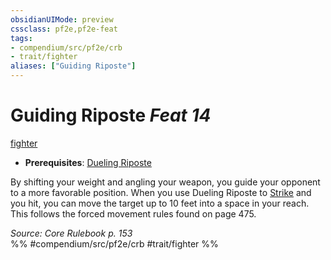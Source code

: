 ```yaml
---
obsidianUIMode: preview
cssclass: pf2e,pf2e-feat
tags:
- compendium/src/pf2e/crb
- trait/fighter
aliases: ["Guiding Riposte"]
---
```

# Guiding Riposte  *Feat 14*  
[fighter](/rules/traits/fighter.md)  

- **Prerequisites**: [Dueling Riposte](/compendium/feats/dueling-riposte.md)

By shifting your weight and angling your weapon, you guide your opponent to a more favorable position. When you use Dueling Riposte to [Strike](/rules/actions/strike.md) and you hit, you can move the target up to 10 feet into a space in your reach. This follows the forced movement rules found on page 475.

*Source: Core Rulebook p. 153*  
%% #compendium/src/pf2e/crb #trait/fighter %%